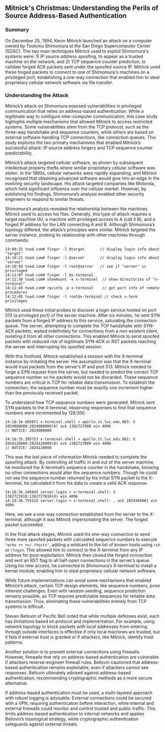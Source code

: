 ## Mitnick's Christmas: Understanding the Perils of Source Address-Based Authentication

### Summary

On December 25, 1994, Kevin Mitnick launched an attack on a computer owned by Tsutomu Shimomura at the San Diego Supercomputer Center (SDSC). The two main techniques Mitnick used to exploit Shimomura's systems were: 1) IP source address spoofing, to appear as a trusted machine on the network, and 2) TCP sequence counter prediction, to validate forged ACK packets sent under the spoofed source IP. Mitnick used these forged packets to connect to one of Shimomura's machines on a privileged port, establishing a one-way connection that enabled him to steal proprietary cellular network software via file transfer.

### Understanding the Attack

Mitnick’s attack on Shimomura exposed vulnerabilities in privileged communication that relies on address-based authentication. While a legitimate way to configure inter-computer communication, this case study highlights multiple mechanisms that allowed Mitnick to access restricted systems. Some vulnerabilities stem from the TCP protocol, such as the three-way handshake and sequence counters, while others are based on external software handling TCP connections, like connection queues. This study explores the two primary mechanisms that enabled Mitnick’s successful attack: IP source address forgery and TCP sequence counter predictability.

Mitnick’s attack targeted cellular software, as shown by subsequent intellectual property thefts where similar proprietary cellular software was stolen. In the 1990s, cellular networks were rapidly expanding, and Mitnick recognized that obtaining advanced software would give him an edge in the evolving security landscape. His attack targeted companies like Motorola, which held significant influence over the cellular market. However, by publishing his findings, Shimomura’s analysis enabled other security engineers to respond to similar threats.

Shimomura’s analysis revealed the relationship between the machines Mitnick used to access his files. Generally, this type of attack requires a target machine (A), a machine with privileged access to A (call it B), and a forged IP address for the LAN connecting A and B. Although Shimomura’s topology differed, the attack’s principles were similar. Mitnick targeted the server instance, probing its relationship with other machines through commands:

```
14:09:32 toad.com# finger -l @target       // display login info about "target"        
14:10:21 toad.com# finger -l @server       // display login info about "server"
14:10:50 toad.com# finger -l root@server   // see if "server" is privileged
14:11:07 toad.com# finger -l @x-terminal   
14:11:38 toad.com# showmount -e x-terminal  // show directories of "x-terminal"
14:11:49 toad.com# rpcinfo -p x-terminal    // get port info of remote procedures
14:12:05 toad.com# finger -l root@x-terminal // check x-term privileges
```

Mitnick used these initial probes to discover a login service hosted on port 513 (a privileged port) of the server machine. After six minutes, he sent SYN packets from a forged IP address to this service, saturating the connection queue. The server, attempting to complete the TCP handshake with SYN-ACK packets, waited indefinitely for connections from a non-existent client, isolating it from all other connections. This enabled Mitnick to send spoofed packets with reduced risk of legitimate SYN-ACK or RST packets reaching the server and interrupting his spoofed session.

With this foothold, Mitnick established a session with the X-terminal instance by imitating the server. His assumption was that the X-terminal would trust packets from the server’s IP and port 513. Mitnick needed to forge a SYN request from the server, but needed to predict the correct TCP sequence number so his packets would not be discarded. These sequence numbers are critical in TCP for reliable data transmission. To establish the connection, the sequence number must be exactly one increment higher than the previously received packet.

To understand how TCP sequence numbers were generated, Mitnick sent SYN packets to the X-terminal, observing responses to find that sequence numbers were incremented by 128,000.

```
14:18:34.885071 x-terminal.shell > apollo.it.luc.edu.983: S 2024000000:2024000000(0) ack 1382727008 win 4096
// NOTICE: 2024000000

14:18:35.395723 x-terminal.shell > apollo.it.luc.edu.982: S 2024128000:2024128000(0) ack 1382727009 win 4096
// NOTICE: 2024128000
```

This was the last piece of information Mitnick needed to complete the spoofing attack. By controlling all traffic in and out of the server machine, he monitored the X-terminal’s sequence counter in the handshake, knowing no other connections would alter the sequence numbers. Though he could not see the sequence number returned by his initial SYN packet to the X-terminal, he calculated it from his data to create a valid ACK response.

```
14:18:36.245045 server.login > x-terminal.shell: S 1382727010:1382727010(0) win 4096
14:18:36.755522 server.login > x-terminal.shell: . ack 2024384001 win 4096
```

Here, we see a one-way connection established from the server to the X-terminal, although it was Mitnick impersonating the server. The forged packet succeeded.

In the final attack stages, Mitnick used his one-way connection to send three more spoofed packets with calculated sequence numbers to execute `"echo ++ >>/.rhosts"`, adding a wildcard to the list of known hosts using `rsh` or `rlogin`. This allowed him to connect to the X-terminal from any IP address for post-exploitation. Mitnick then closed the forged connection and sent an RST flag to all half-open connections in the server’s queue. Using his new access, he connected to Shimomura’s X-terminal to install a kernel module, enabling him to steal proprietary cellular network software.

While future implementations can avoid some mechanisms that enabled Mitnick’s attack, certain TCP design elements, like sequence numbers, pose inherent challenges. Even with random seeding, sequence prediction remains possible, as TCP requires predictable sequences for reliable data transmission. Thus, eliminating these vulnerabilities entirely from TCP systems is difficult.

Steven Bellovin of Pacific Bell noted that while multiple defenses exist, each has limitations based on protocol and implementation. For example, using network topology to block packets with local addresses from entering through outside interfaces is effective if only local machines are trusted, but it fails if external trust is granted or if attackers, like Mitnick, identify trust patterns.

Another solution is to prevent external connections using firewalls. However, firewalls that rely on address-based authentication are vulnerable if attackers reverse-engineer firewall rules. Bellovin cautioned that address-based authentication remains exploitable, even if attackers cannot see responses. Bellovin ultimately advised against address-based authentication, recommending cryptographic methods as a more secure alternative.

If address-based authentication must be used, a multi-layered approach with robust logging is advisable. External connections could be secured with a VPN, requiring authentication before interaction, while internal and external firewalls could monitor and control trusted and public traffic. This limits address-based authentication to internal networks and applies Bellovin’s topological strategy, while cryptographic authentication safeguards against external threats.